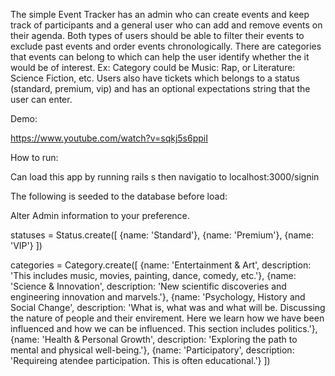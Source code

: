 

The simple Event Tracker has an admin who can create events and keep track of participants and a general user who can add and remove events on their agenda. Both types of users should be able to filter their events to exclude past events and order events chronologically.  There are categories that events can belong to which can help the user identify whether the it would be of interest.  Ex: Category could be Music: Rap, or Literature: Science Fiction, etc.  Users also have tickets which belongs to a status (standard, premium, vip) and has an optional expectations string that the user can enter.

Demo:

https://www.youtube.com/watch?v=sqkj5s6ppiI

How to run:

Can load this app by running rails s then navigatio to localhost:3000/signin

The following is seeded to the database before load: 

<!-- admin = User.create([
    {name: 'Admin', username: 'username', password: 'password', admin: true }
]) -->  Alter Admin information to your preference.

statuses = Status.create([
    {name: 'Standard'}, {name: 'Premium'}, {name: 'VIP'}
])

categories = Category.create([
    {name: 'Entertainment & Art', description: 'This includes music, movies, painting, dance, comedy, etc.'},
    {name: 'Science & Innovation', description: 'New scientific discoveries and engineering innovation and marvels.'},
    {name: 'Psychology, History and Social Change', description: 'What is, what was and what will be.  Discussing the nature of people and their envirement. Here we learn how we have been influenced and how we can be influenced. This section includes politics.'},
    {name: 'Health & Personal Growth', description: 'Exploring the path to mental and physical well-being.'},
    {name: 'Participatory', description: 'Requireing atendee participation. This is often educational.'}
])